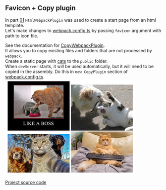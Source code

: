 ﻿## Favicon + Copy plugin

In part [01](../01/README.md) `HtmlWebpackPlugin` was used to create a start page from an html template.  
Let's make changes to [webpack.config.ts](webpack.config.ts) by passing `favicon` argument with path to icon file.

See the documentation for [CopyWebpackPlugin](https://webpack.js.org/plugins/copy-webpack-plugin/).  
It allows you to copy existing files and folders that are not processed by `webpack`.  
Create a static page with [cats](public/cats/) to the `public` folder.  
When `devServer` starts, it will be used automatically, but it will need to be copied in the assembly.
Do this in `new CopyPlugin` section of [webpack.config.ts](webpack.config.ts).
![app.png](app.png)

[Project source code](./)
